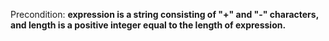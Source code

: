 Precondition: **expression is a string consisting of "+" and "-" characters, and length is a positive integer equal to the length of expression.**